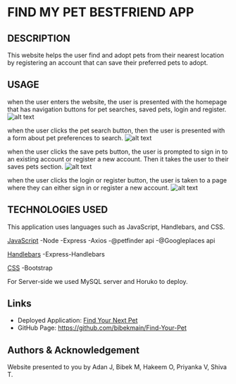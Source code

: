 # FIND MY PET BESTFRIEND APP

## DESCRIPTION
This website helps the user find and adopt pets from their nearest location by registering an account that can save their preferred pets to adopt. 

## USAGE 
when the user enters the website, the user is presented with the homepage that has navigation buttons for pet searches, saved pets, login and register.
![alt text](https://github.com/bibekmain/Find-Your-Pet/blob/2c8ee949dd171e6f132f62b5748f698b0039eeba/Screenshot%202023-07-05%20194229.png)

when the user clicks the pet search button, then the user is presented with a form about pet preferences to search. 
![alt text](https://github.com/bibekmain/Find-Your-Pet/blob/f4028f3b721cf03a52fea5b35429673b7e298cd0/Screenshot%202023-07-05%20194117.png)

when the user clicks the save pets button, the user is prompted to sign in to an existing account or register a new account. Then it takes the user to their saves pets section. 
![alt text](https://github.com/bibekmain/Find-Your-Pet/blob/2c8ee949dd171e6f132f62b5748f698b0039eeba/Screenshot%202023-07-05%20194151.png)

when the user clicks the login or register button, the user is taken to a page where they can either sign in or register a new account. 
![alt text](https://github.com/bibekmain/Find-Your-Pet/blob/2c8ee949dd171e6f132f62b5748f698b0039eeba/Screenshot%202023-07-05%20194129.png)

## TECHNOLOGIES USED
This application uses languages such as JavaScript, Handlebars, and CSS. 

<ins>JavaScript</ins>
-Node
-Express
-Axios
-@petfinder api
-@Googleplaces api

<ins>Handlebars</ins>
-Express-Handlebars

<ins>CSS</ins>
-Bootstrap 

For Server-side we used MySQL server and Horuko to deploy. 

## Links
* Deployed Application: [Find Your Next Pet](https://find-your-pet-f291172b2d8b.herokuapp.com/)
* GitHub Page: https://github.com/bibekmain/Find-Your-Pet

## Authors & Acknowledgement
Website presented to you by Adan J, Bibek M, Hakeem O, Priyanka V, Shiva T.
